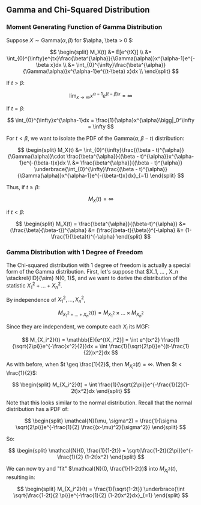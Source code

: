 ## Gamma and Chi-Squared Distribution
### Moment Generating Function of Gamma Distribution
Suppose $X \sim \text{Gamma}(\alpha, \beta)$ for $\alpha, \beta > 0 $:

$$
\begin{split}
M_X(t) 
&= E[e^{tX}] \\
&= \int_{0}^{\infty}e^{tx}\frac{\beta^{\alpha}}{\Gamma(\alpha)}x^{\alpha-1}e^{-\beta x}dx \\
&= \int_{0}^{\infty}\frac{\beta^{\alpha}}{\Gamma(\alpha)}x^{\alpha-1}e^{(t-\beta) x}dx \\
\end{split}
$$

If $t > \beta$:

$$
\lim_{x \to \infty} x^{\alpha-1}e^{(t-\beta)x} = \infty
$$

If $t = \beta$:

$$
\int_{0}^{\infty}x^{\alpha-1}dx = \frac{1}{\alpha}x^{\alpha}\bigg|_0^\infty = \infty
$$

For $t < \beta$, we want to isolate the PDF of the Gamma($\alpha, \beta-t$) distribution:

$$
\begin{split}
M_X(t) 
&= \int_{0}^{\infty}\frac{(\beta - t)^{\alpha}}{\Gamma(\alpha)}\cdot \frac{\beta^{\alpha}}{(\beta - t)^{\alpha}}x^{\alpha-1}e^{-(\beta-t)x}dx \\
&= \frac{\beta^{\alpha}}{(\beta - t)^{\alpha}} \underbrace{\int_{0}^{\infty}\frac{(\beta - t)^{\alpha}}{\Gamma(\alpha)}x^{\alpha-1}e^{-(\beta-t)x}dx}_{=1}
\end{split}
$$

Thus, if $t \geq \beta$:

$$
M_X(t) = \infty
$$

if $t < \beta$:

$$
\begin{split}
M_X(t) = \frac{\beta^{\alpha}}{(\beta-t)^{\alpha}}
&= (\frac{\beta}{\beta-t})^{\alpha}
&= (\frac{\beta-t}{\beta})^{-\alpha}
&= (1-\frac{1}{\beta}t)^{-\alpha}
\end{split}
$$

### Gamma Distribution with 1 Degree of Freedom

The Chi-squared distribution with 1 degree of freedom is actually a special form of the Gamma distribution. First, let's suppose that $X_1, ... , X_n \stackrel{IID}{\sim} N(0, 1)$, and we want to derive the distribution of the statistic $X_1^2 + ... + X_n^2$. 

By independence of $X_1^2, ... , X_n^2$,

$$
M_{X_1^2 + ... + X_n^2}(t) = M_{X_1^2} \times ... \times M_{X_n^2}
$$

Since they are independent, we compute each $X_i$ its MGF:

$$
M_{X_i^2}(t) = \mathbb{E}[e^{tX_i^2}] = \int e^{tx^2} \frac{1}{\sqrt{2\pi}}e^{-\frac{x^2}{2}}dx = \int \frac{1}{\sqrt{2\pi}}e^{(t-\frac{1}{2})x^2}dx
$$

As with before, when $t \geq \frac{1}{2}$, then $M_{X_i^2}(t) = \infty$. When $t < \frac{1}{2}$:

$$
\begin{split}
M_{X_i^2}(t) = \int \frac{1}{\sqrt{2\pi}}e^{-\frac{1}{2}(1-2t)x^2}dx
\end{split}
$$  

Note that this looks similar to the normal distribution. Recall that the normal distribution has a PDF of:

$$
\begin{split}
\mathcal{N}(\mu, \sigma^2) = \frac{1}{\sigma \sqrt{2\pi}}e^{-\frac{1}{2} \frac{(x-\mu)^2}{\sigma^2}}
\end{split}
$$

So:

$$
\begin{split}
\mathcal{N}(0, \frac{1}{1-2t}) = \sqrt{\frac{1-2t}{2\pi}}e^{-\frac{1}{2} (1-2t)x^2}
\end{split}
$$

We can now try and "fit" $\mathcal{N}(0, \frac{1}{1-2t})$ into $M_{X_i^2}(t)$, resulting in:

$$
\begin{split}
M_{X_i^2}(t) = \frac{1}{\sqrt{1-2t}} \underbrace{\int \sqrt{\frac{1-2t}{2 \pi}}e^{-\frac{1}{2} (1-2t)x^2}dx}_{=1}
\end{split}
$$  


